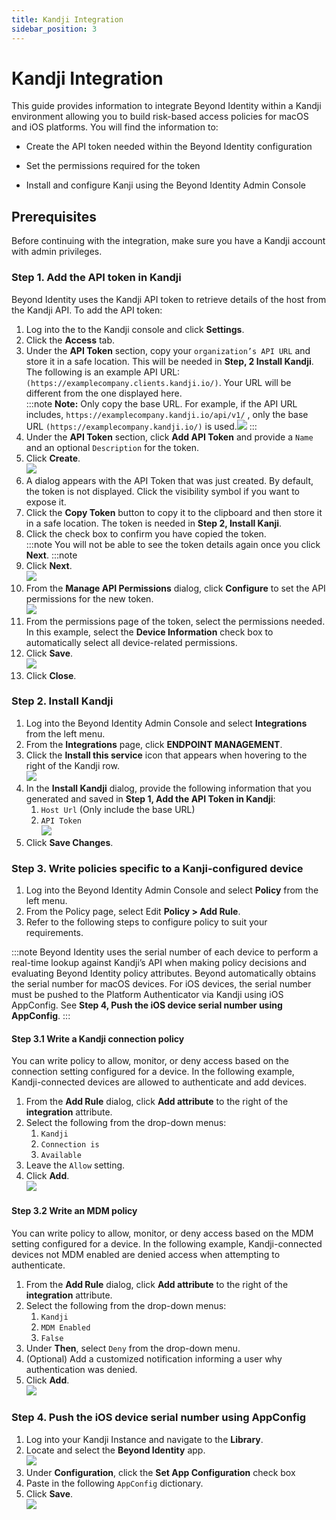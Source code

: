 ```yaml
---
title: Kandji Integration
sidebar_position: 3
--- 
```


Kandji Integration
==================

This guide provides information to integrate Beyond Identity within a Kandji environment allowing you to build risk-based access policies for macOS and iOS platforms. You will find the information to:

*   Create the API token needed within the Beyond Identity configuration
    
*   Set the permissions required for the token
    
*   Install and configure Kanji using the Beyond Identity Admin Console
    

Prerequisites
-------------

Before continuing with the integration, make sure you have a Kandji account with admin privileges.

### Step 1. Add the API token in Kandji

Beyond Identity uses the Kandji API token to retrieve details of the host from the Kandji API. To add the API token:

1.  Log into the to the Kandji console and click **Settings**.
2.  Click the **Access** tab.
3.  Under the **API Token** section, copy your `organization’s API URL` and store it in a safe location. This will be needed in **Step, 2 Install Kandji**. The following is an example API URL: `(https://examplecompany.clients.kandji.io/)`. Your URL will be different from the one displayed here.  
    :::note
	**Note:** Only copy the base URL. For example, if the API URL includes, `https://examplecompany.kandji.io/api/v1/` , only the base URL `(https://examplecompany.kandji.io/)` is used.![](/images/Integrations/kandji/kandji_api_token_url.PNG)
	:::
4.  Under the **API Token** section, click **Add API Token** and provide a `Name` and an optional `Description` for the token.
5.  Click **Create**.  
    ![](/images/Integrations/kandji/kandji_add_token_beyond_identity.PNG)
6.  A dialog appears with the API Token that was just created. By default, the token is not displayed. Click the visibility symbol if you want to expose it.
7.  Click the **Copy Token** button to copy it to the clipboard and then store it in a safe location. The token is needed in **Step 2, Install Kanji**.
8.  Click the check box to confirm you have copied the token.  
    :::note
	You will not be able to see the token details again once you click **Next**.
	:::note
9.  Click **Next**.  
    ![](/images/Integrations/kandji/kandji_copy_api_token.PNG)
10.  From the **Manage API Permissions** dialog, click **Configure** to set the API permissions for the new token.  
    ![](/images/Integrations/kandji/kandji_manage_api_permissions.png)
11.  From the permissions page of the token, select the permissions needed. In this example, select the **Device Information** check box to automatically select all device-related permissions.
12.  Click **Save**.  
    ![](/images/Integrations/kandji/kandji_permissions_device_info.PNG)
13.  Click **Close**.

### Step 2. Install Kandji 

1.  Log into the Beyond Identity Admin Console and select **Integrations** from the left menu.
2.  From the **Integrations** page, click **ENDPOINT MANAGEMENT**.
3.  Click the **Install this service** icon that appears when hovering to the right of the Kandji row.  
    ![](/images/Integrations/kandji/kandji_install.PNG)
4.  In the **Install Kandji** dialog, provide the following information that you generated and saved in **Step 1, Add the API Token in Kandji**:
    1.  `Host Url` (Only include the base URL)
    2.  `API Token`  
        ![](/images/Integrations/kandji/kandji_edit_dialog_1.PNG)
5.  Click **Save Changes**.

### Step 3. Write policies specific to a Kanji-configured device

1.  Log into the Beyond Identity Admin Console and select **Policy** from the left menu.
2.  From the Policy page, select Edit **Policy > Add Rule**.
3.  Refer to the following steps to configure policy to suit your requirements. 

:::note
Beyond Identity uses the serial number of each device to perform a real-time lookup against Kandji’s API when making policy decisions and evaluating Beyond Identity policy attributes. Beyond automatically obtains the serial number for macOS devices. For iOS devices, the serial number must be pushed to the Platform Authenticator via Kandji using iOS AppConfig. See **Step 4, Push the iOS device serial number using AppConfig**.
:::

#### Step 3.1 Write a Kandji connection policy

You can write policy to allow, monitor, or deny access based on the connection setting configured for a device. In the following example, Kandji-connected devices are allowed to authenticate and add devices.

1.  From the **Add Rule** dialog, click **Add attribute** to the right of the **integration** attribute.
2.  Select the following from the drop-down menus:
    1.  `Kandji`
    2.  `Connection is`
    3.  `Available`
3.  Leave the `Allow` setting.
4.  Click **Add**.  
    ![](/images/Integrations/kandji/kandji_connection_available_allow.PNG)

#### Step 3.2 Write an MDM policy

You can write policy to allow, monitor, or deny access based on the MDM setting configured for a device. In the following example, Kandji-connected devices not MDM enabled are denied access when attempting to authenticate.

1.  From the **Add Rule** dialog, click **Add attribute** to the right of the **integration** attribute.
2.  Select the following from the drop-down menus:
    1.  `Kandji`
    2.  `MDM Enabled`
    3.  `False`
3.  Under **Then**, select `Deny` from the drop-down menu.
4.  (Optional) Add a customized notification informing a user why authentication was denied.
5.  Click **Add**.  
    ![](/images/Integrations/kandji/kandji_mem_enabled_no_deny_auth.PNG)

### Step 4. Push the iOS device serial number using AppConfig

1.  Log into your Kandji Instance and navigate to the **Library**.
2.  Locate and select the **Beyond Identity** app.  
    ![](/images/Integrations/kandji/kandji_add_token_beyond_identity1.PNG)
3.  Under **Configuration**, click the **Set App Configuration** check box
4.  Paste in the following `AppConfig` dictionary.
5.  Click **Save**.  
    ![](/images/Integrations/kandji/kandji_configuration.PNG)